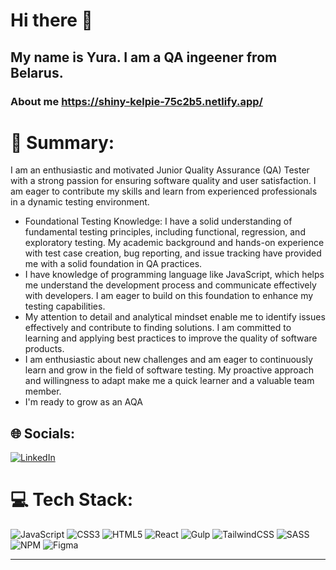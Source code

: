 # Hi there 👋

## My name is Yura. I am a QA ingeener from Belarus.


### About me  https://shiny-kelpie-75c2b5.netlify.app/

# 💫 Summary:
I am an enthusiastic and motivated Junior Quality Assurance (QA) Tester with a strong passion for ensuring software quality and user satisfaction. I am eager to contribute my skills and learn from experienced professionals in a dynamic testing environment.
* Foundational Testing Knowledge: I have a solid understanding of fundamental testing principles, including functional, regression, and exploratory testing. My academic background and hands-on experience with test case creation, bug reporting, and issue tracking have provided me with a solid foundation in QA practices.
* I have  knowledge of programming language like JavaScript, which helps me understand the development process and communicate effectively with developers. I am eager to build on this foundation to enhance my testing capabilities.
* My attention to detail and analytical mindset enable me to identify issues effectively and contribute to finding solutions. I am committed to learning and applying best practices to improve the quality of software products.
* I am enthusiastic about new challenges and am eager to continuously learn and grow in the field of software testing. My proactive approach and willingness to adapt make me a quick learner and a valuable team member.
* I'm ready to grow as an AQA

## 🌐 Socials:
[![LinkedIn](https://img.shields.io/badge/LinkedIn-%230077B5.svg?logo=linkedin&logoColor=white)](https://linkedin.com/in/yurii-sedow-193a46252) 

# 💻 Tech Stack:
![JavaScript](https://img.shields.io/badge/javascript-%23323330.svg?style=flat&logo=javascript&logoColor=%23F7DF1E) ![CSS3](https://img.shields.io/badge/css3-%231572B6.svg?style=flat&logo=css3&logoColor=white) ![HTML5](https://img.shields.io/badge/html5-%23E34F26.svg?style=flat&logo=html5&logoColor=white) ![React](https://img.shields.io/badge/react-%2320232a.svg?style=flat&logo=react&logoColor=%2361DAFB) ![Gulp](https://img.shields.io/badge/GULP-%23CF4647.svg?style=flat&logo=gulp&logoColor=white) ![TailwindCSS](https://img.shields.io/badge/tailwindcss-%2338B2AC.svg?style=flat&logo=tailwind-css&logoColor=white) ![SASS](https://img.shields.io/badge/SASS-hotpink.svg?style=flat&logo=SASS&logoColor=white) ![NPM](https://img.shields.io/badge/NPM-%23000000.svg?style=flat&logo=npm&logoColor=white) 	![Figma](https://img.shields.io/badge/figma-%23F24E1E.svg?style=flat&logo=figma&logoColor=white)

---




